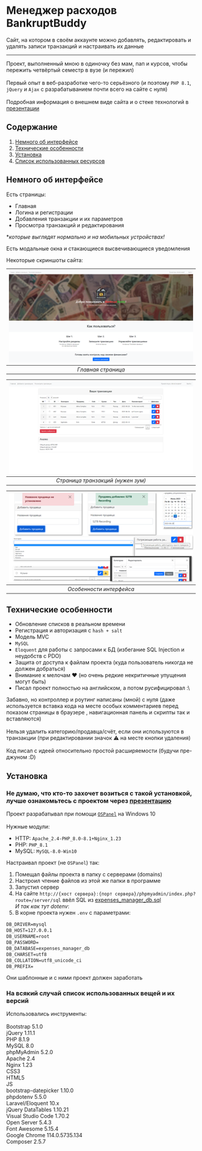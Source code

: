 # Менеджер расходов BankruptBuddy
Сайт, на котором в своём аккаунте можно добавлять, редактировать и удалять записи транзакций и настраивать их данные

---

Проект, выполненный мною в одиночку без мам, пап и курсов, чтобы пережить четвёртый семестр в вузе (и пережил)\
\
Первый опыт в веб-разработке чего-то серьёзного (и поэтому `PHP 8.1`, `jQuery` и `Ajax` с разрабатыванием почти всего на сайте с нуля)\
\
Подробная информация о внешнем виде сайта и о стеке технологий в [презентации](github_assets/_BankruptBuddy.pptx)

## Содержание
1. [Немного об интерфейсе](#interface)
2. [Технические особенности](#technical-features)
3. [Установка](#setup)
4. [Список использованных ресурсов](#resources)

<a name="interface"><h2>Немного об интерфейсе</h2></a>
  Есть страницы:
  - Главная
  - Логина и регистрации
  - Добавления транзакции и их параметров
  - Просмотра транзакций и редактирования

**которые выглядят нормально и на мобильных устройствах!*

  Есть модальные окна и стакающиеся высвечивающиеся уведомления

  Некоторые скриншоты сайта:

| ![Главная страница](github_assets/main_page.png "Главная страница") |
| :---------------------------------------: |
|             *Главная страница*            |

| ![Страница транзакций](github_assets/transactions_page.png "Страница транзакций") |
| :---------------------------------------: |
|      *Страница транзакций (нужен зум)*    |

| ![Особенности интерфейса](github_assets/extras.png "Особенности интерфейса") |
| :---------------------------------------: |
|         *Особенности интерфейса*          |

<a name="technical-features"><h2>Технические особенности</h2></a>
+  Обновление списков в реальном времени
+  Регистрация и авторизация с `hash + salt`
+  Модель MVC
+ `MySQL`
+ `Eloquent` для работы с запросами к БД (избегание SQL Injection и неудобств с PDO)
+  Защита от доступа к файлам проекта (куда пользователь никогда не должен добраться)
+  Внимание к мелочам ❤️ (но очень редкие некритичные упущения могут быть)
+  Писал проект полностью на английском, а потом русифицировал :\

Забавно, но контроллер и роутинг написаны (мной) с нуля (даже используется вставка кода на месте особых комментариев перед показом страницы в браузере , навигационная панель и скрипты так и вставляются)\
\
Нельзя удалить категорию/продавца/счёт, если они используются в транзакции (при редактировании значок ⚠️ на месте кнопки удаления)\
\
Код писал с идеей относительно простой расширяемости (будучи пре-джуном :D)

<a name="setup"><h2>Установка</h2></a>
### Не думаю, что кто-то захочет возиться с такой установкой, лучше ознакомьтесь с проектом через [презентацию](github_assets/_BankruptBuddy.pptx)

Проект разрабатывал при помощи [`OSPanel`](https://ospanel.io/) на Windows 10\
\
Нужные модули:
   - HTTP: `Apache_2.4-PHP_8.0-8.1+Nginx_1.23`
   - PHP: `PHP_8.1`
   - MySQL: `MySQL-8.0-Win10`

Настраивал проект (не `OSPanel`) так:
1. Помещал файлы проекта в папку с серверами (domains)
2. Настроил чтение файлов из этой же папки в программе
3. Запустил сервер
4. На сайте `http://{хост сервера}:{порт сервера}/phpmyadmin/index.php?route=/server/sql` ввёл SQL из [expenses_manager_db.sql](/expenses_manager_db.sql)\
*И так как тут dotenv*:
5. В корне проекта нужен `.env` с параметрами:
```
DB_DRIVER=mysql
DB_HOST=127.0.0.1
DB_USERNAME=root
DB_PASSWORD=
DB_DATABASE=expenses_manager_db
DB_CHARSET=utf8
DB_COLLATION=utf8_unicode_ci
DB_PREFIX=
```
Они шаблонные и с ними проект должен заработать

<a name="resources"><h3>На всякий случай список использованных вещей и их версий</h3></a>

Использовались инструменты:\
\
Bootstrap 5.1.0\
jQuery 1.11.1\
PHP 8.1.9\
MySQL 8.0\
phpMyAdmin 5.2.0\
Apache 2.4\
Nginx 1.23\
CSS3\
HTML5\
JS\
bootstrap-datepicker 1.10.0\
phpdotenv 5.5.0\
Laravel/Eloquent 10.x\
jQuery DataTables 1.10.21\
Visual Studio Code 1.70.2\
Open Server 5.4.3\
Font Awesome 5.15.4\
Google Chrome 114.0.5735.134\
Composer 2.5.7
